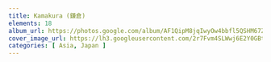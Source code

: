 ```yaml
---
title: Kamakura (鎌倉)
elements: 18
album_url: https://photos.google.com/album/AF1QipM8jqIwyOw4bbfl5QSHM67ZJzH5LuLKvqDTAiFP
cover_image_url: https://lh3.googleusercontent.com/2r7Fvm4SLWwj6E2Y0GBtfZRKTiaQF2ncuICDDp_xL5F4Do_kKvSzJUv6pZjKjxhrUQjDxm01PgI5g-6O9JRYyvZX3mLSUKCpVbaS9bu7A-21DSKel4Kh82c_xBw1gEfnPTiGij149hw3LA0Bq9u2KqJu9U2X12FAEtYWLbhc42UzYJxiyoTNuBk_wp-UhCZPqLyv35WgAvraAzZPqxzKjzKQOs9EgFXD922aG0F4VaPh6PQT5_oUyT7hMO7IPyuCGv-W1LF_1w9VgmIO3aRqo0Dv0RXXENVkHwwoK2yXqYNuFtpt9X7a3E-7DnC1yi2mb359oCnxLwBFBhrSHF_iYz_EodrsybNJRLeFsCjkkjbFu_oNIOT3ZMzkALNEnODZeapccXizCrljozyN4HAnB9tl8m_lhiA8r8wRw2RfYW5v8owT9sLTeBl2MEhOnr835xepRAkeTnxmdK0aSqRVFo5n7-zY6OOzM0kDRsPohAaX6ab_sVY7dFUAWwW2UUz-NVo5ggHLUoTwMiEhNYhGRr3wEzhXf0v4cqvweg71ui4KiO-2AOCzrWiXeX7t9CRWHBP2vyY0yxsj864CnBcDRV0BsS3DhevdZ_0ZDunrP2S_UT1rznmiBzpZB58eXTuYXZL3h8k7jhnaBJrZeekCRRofBg=s195-p-k-no
categories: [ Asia, Japan ]
---
```

